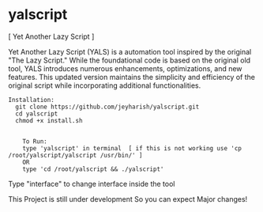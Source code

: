 # yalscript
[ Yet Another Lazy Script ]

Yet Another Lazy Script (YALS) is a  automation tool inspired by the original "The Lazy Script." While the foundational code is based on the original old tool, YALS introduces numerous enhancements, optimizations, and new features. This updated version maintains the simplicity and efficiency of the original script while incorporating additional functionalities.  
        
    Installation:
      git clone https://github.com/jeyharish/yalscript.git
      cd yalscript
      chmod +x install.sh

	 
		To Run:
        type 'yalscript' in terminal  [ if this is not working use 'cp /root/yalscript/yalscript /usr/bin/' ] 
        OR
        type 'cd /root/yalscript && ./yalscript'
Type "interface" to change interface inside the tool

This Project is still under development 
So you can expect Major changes!
